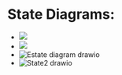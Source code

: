 # State Diagrams: 

 - <img src= https://github.com/dspm2212/advanced-programing-ud/assets/151273348/e6e58cf3-86c3-48ff-a7b1-13c0f5592bb7>
 - <img src= https://github.com/dspm2212/advanced-programing-ud/assets/151273348/b330188f-c6b8-4c27-82e9-b0169f486dea)>
 - ![Estate diagram drawio](https://github.com/dspm2212/advanced-programing-ud/assets/151273348/940034c2-b18f-4062-b3f3-6fba968a24f8)
 - ![State2 drawio](https://github.com/dspm2212/advanced-programing-ud/assets/151273348/da93898c-8ef7-4303-b75b-d23228a26ffe)


